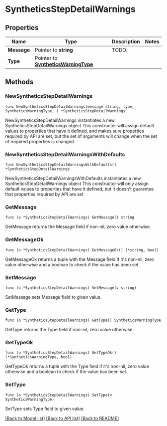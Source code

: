 # SyntheticsStepDetailWarnings

## Properties

Name | Type | Description | Notes
------------ | ------------- | ------------- | -------------
**Message** | Pointer to **string** | TODO. | 
**Type** | Pointer to [**SyntheticsWarningType**](SyntheticsWarningType.md) |  | 

## Methods

### NewSyntheticsStepDetailWarnings

`func NewSyntheticsStepDetailWarnings(message string, type_ SyntheticsWarningType, ) *SyntheticsStepDetailWarnings`

NewSyntheticsStepDetailWarnings instantiates a new SyntheticsStepDetailWarnings object
This constructor will assign default values to properties that have it defined,
and makes sure properties required by API are set, but the set of arguments
will change when the set of required properties is changed

### NewSyntheticsStepDetailWarningsWithDefaults

`func NewSyntheticsStepDetailWarningsWithDefaults() *SyntheticsStepDetailWarnings`

NewSyntheticsStepDetailWarningsWithDefaults instantiates a new SyntheticsStepDetailWarnings object
This constructor will only assign default values to properties that have it defined,
but it doesn't guarantee that properties required by API are set

### GetMessage

`func (o *SyntheticsStepDetailWarnings) GetMessage() string`

GetMessage returns the Message field if non-nil, zero value otherwise.

### GetMessageOk

`func (o *SyntheticsStepDetailWarnings) GetMessageOk() (*string, bool)`

GetMessageOk returns a tuple with the Message field if it's non-nil, zero value otherwise
and a boolean to check if the value has been set.

### SetMessage

`func (o *SyntheticsStepDetailWarnings) SetMessage(v string)`

SetMessage sets Message field to given value.


### GetType

`func (o *SyntheticsStepDetailWarnings) GetType() SyntheticsWarningType`

GetType returns the Type field if non-nil, zero value otherwise.

### GetTypeOk

`func (o *SyntheticsStepDetailWarnings) GetTypeOk() (*SyntheticsWarningType, bool)`

GetTypeOk returns a tuple with the Type field if it's non-nil, zero value otherwise
and a boolean to check if the value has been set.

### SetType

`func (o *SyntheticsStepDetailWarnings) SetType(v SyntheticsWarningType)`

SetType sets Type field to given value.



[[Back to Model list]](../README.md#documentation-for-models) [[Back to API list]](../README.md#documentation-for-api-endpoints) [[Back to README]](../README.md)


